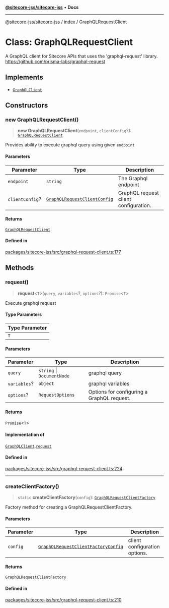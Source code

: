 [**@sitecore-jss/sitecore-jss**](../../README.md) • **Docs**

***

[@sitecore-jss/sitecore-jss](../../README.md) / [index](../README.md) / GraphQLRequestClient

# Class: GraphQLRequestClient

A GraphQL client for Sitecore APIs that uses the 'graphql-request' library.
https://github.com/prisma-labs/graphql-request

## Implements

- [`GraphQLClient`](../interfaces/GraphQLClient.md)

## Constructors

### new GraphQLRequestClient()

> **new GraphQLRequestClient**(`endpoint`, `clientConfig`?): [`GraphQLRequestClient`](GraphQLRequestClient.md)

Provides ability to execute graphql query using given `endpoint`

#### Parameters

| Parameter | Type | Description |
| ------ | ------ | ------ |
| `endpoint` | `string` | The Graphql endpoint |
| `clientConfig`? | [`GraphQLRequestClientConfig`](../type-aliases/GraphQLRequestClientConfig.md) | GraphQL request client configuration. |

#### Returns

[`GraphQLRequestClient`](GraphQLRequestClient.md)

#### Defined in

[packages/sitecore-jss/src/graphql-request-client.ts:177](https://github.com/Sitecore/jss/blob/89250cb6aff62e727af20469a4fd43db5c3c8052/packages/sitecore-jss/src/graphql-request-client.ts#L177)

## Methods

### request()

> **request**\<`T`\>(`query`, `variables`?, `options`?): `Promise`\<`T`\>

Execute graphql request

#### Type Parameters

| Type Parameter |
| ------ |
| `T` |

#### Parameters

| Parameter | Type | Description |
| ------ | ------ | ------ |
| `query` | `string` \| `DocumentNode` | graphql query |
| `variables`? | `object` | graphql variables |
| `options`? | `RequestOptions` | Options for configuring a GraphQL request. |

#### Returns

`Promise`\<`T`\>

#### Implementation of

[`GraphQLClient`](../interfaces/GraphQLClient.md).[`request`](../interfaces/GraphQLClient.md#request)

#### Defined in

[packages/sitecore-jss/src/graphql-request-client.ts:224](https://github.com/Sitecore/jss/blob/89250cb6aff62e727af20469a4fd43db5c3c8052/packages/sitecore-jss/src/graphql-request-client.ts#L224)

***

### createClientFactory()

> `static` **createClientFactory**(`config`): [`GraphQLRequestClientFactory`](../type-aliases/GraphQLRequestClientFactory.md)

Factory method for creating a GraphQLRequestClientFactory.

#### Parameters

| Parameter | Type | Description |
| ------ | ------ | ------ |
| `config` | [`GraphQLRequestClientFactoryConfig`](../type-aliases/GraphQLRequestClientFactoryConfig.md) | client configuration options. |

#### Returns

[`GraphQLRequestClientFactory`](../type-aliases/GraphQLRequestClientFactory.md)

#### Defined in

[packages/sitecore-jss/src/graphql-request-client.ts:210](https://github.com/Sitecore/jss/blob/89250cb6aff62e727af20469a4fd43db5c3c8052/packages/sitecore-jss/src/graphql-request-client.ts#L210)
